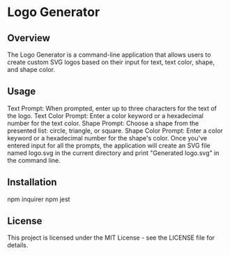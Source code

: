 # Logo Generator

## Overview

The Logo Generator is a command-line application that allows users to create custom SVG logos based on their input for text, text color, shape, and shape color.

## Usage

Text Prompt: When prompted, enter up to three characters for the text of the logo.
Text Color Prompt: Enter a color keyword or a hexadecimal number for the text color.
Shape Prompt: Choose a shape from the presented list: circle, triangle, or square.
Shape Color Prompt: Enter a color keyword or a hexadecimal number for the shape's color.
Once you've entered input for all the prompts, the application will create an SVG file named logo.svg in the current directory and print "Generated logo.svg" in the command line.

## Installation
npm inquirer
npm jest

## License
This project is licensed under the MIT License - see the LICENSE file for details.
